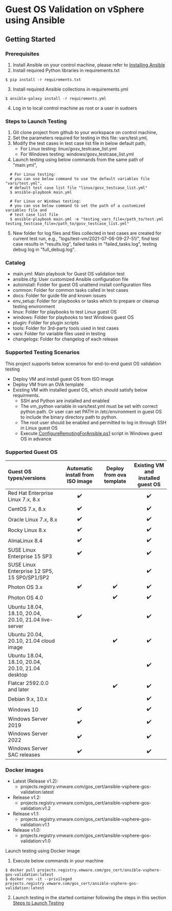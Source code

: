 # Guest OS Validation on vSphere using Ansible

## Getting Started

### Prerequisites
1. Install Ansible on your control machine, please refer to [Installing Ansible](https://docs.ansible.com/ansible/latest/installation_guide/intro_installation.html)
2. Install required Python libraries in requirements.txt
```
$ pip install -r requirements.txt
```
3. Install required Ansible collections in requirements.yml
```
$ ansible-galaxy install -r requirements.yml
```
4. Log in to local control machine as root or a user in sudoers

### Steps to Launch Testing
1. Git clone project from github to your workspace on control machine,
2. Set the parameters required for testing in this file: vars/test.yml,
3. Modify the test cases in test case list file in below default path,
   * For Linux testing: linux/gosv_testcase_list.yml
   * For Windows testing: windows/gosv_testcase_list.yml
4. Launch testing using below commands from the same path of "main.yml",
```
  # For Linux testing:
  # you can use below command to use the default variables file "vars/test.yml",
  # default test case list file "linux/gosv_testcase_list.yml"
  $ ansible-playbook main.yml

  # For Linux or Windows testing:
  # you can use below command to set the path of a customized variables file and
  # test case list file
  $ ansible-playbook main.yml -e "testing_vars_file=/path_to/test.yml testing_testcase_file=/path_to/gosv_testcase_list.yml"
```
5. New folder for log files and files collected in test cases are created for current test run,
e.g., "logs/test-vm/2021-07-06-09-27-51/",
find test case results in "results.log", failed tasks in "failed_tasks.log", testing debug log in "full_debug.log". 

### Catalog
* main.yml: Main playbook for Guest OS validation test
* ansible.cfg: User customized Ansible configuration file
* autoinstall: Folder for guest OS unattend install configuration files
* common: Folder for common tasks called in test cases
* docs: Folder for guide file and known issues
* env_setup: Folder for playbooks or tasks which to prepare or cleanup testing environment
* linux: Folder for playbooks to test Linux guest OS
* windows: Folder for playbooks to test Windows guest OS
* plugin: Folder for plugin scripts
* tools: Folder for 3rd-party tools used in test cases
* vars: Folder for variable files used in testing
* changelogs: Folder for changelog of each release 

### Supported Testing Scenarios
This project supports below scenarios for end-to-end guest OS validation testing 
* Deploy VM and install guest OS from ISO image
* Deploy VM from an OVA template
* Existing VM with installed guest OS, which should satisfy below requirments.
  * SSH and Python are installed and enabled
  * The vm_python variable in vars/test.yml must be set with correct python path. Or user can set PATH in /etc/environment in guest OS to include the binary directory path to python.
  * The root user should be enabled and permitted to log in through SSH in Linux guest OS
  * Execute [ConfigureRemotingForAnsible.ps1](https://github.com/ansible/ansible/blob/devel/examples/scripts/ConfigureRemotingForAnsible.ps1) script in Windows guest OS in advance

### Supported Guest OS

| Guest OS types/versions                         | Automatic install from ISO image | Deploy from ova template | Existing VM and installed guest OS |
| :---------------------------------------------- | :------------------------------: | :----------------------: | :--------------------------------: |
| Red Hat Enterprise Linux 7.x, 8.x               | :heavy_check_mark:               |                          | :heavy_check_mark:                 |
| CentOS 7.x, 8.x                                 | :heavy_check_mark:               |                          | :heavy_check_mark:                 |
| Oracle Linux 7.x, 8.x                           | :heavy_check_mark:               |                          | :heavy_check_mark:                 |
| Rocky Linux 8.x                                 | :heavy_check_mark:               |                          | :heavy_check_mark:                 |
| AlmaLinux 8.4                                   | :heavy_check_mark:               |                          | :heavy_check_mark:                 |
| SUSE Linux Enterprise 15 SP3                    | :heavy_check_mark:               |                          | :heavy_check_mark:                 |
| SUSE Linux Enterprise 12 SP5, 15 SP0/SP1/SP2    |                                  |                          | :heavy_check_mark:                 |
| Photon OS 3.x                                   | :heavy_check_mark:               | :heavy_check_mark:       | :heavy_check_mark:                 |
| Photon OS 4.0                                   |                                  | :heavy_check_mark:       | :heavy_check_mark:                 |
| Ubuntu 18.04, 18.10, 20.04, 20.10, 21.04 live-server   | :heavy_check_mark:               |                          | :heavy_check_mark:                 |
| Ubuntu 20.04, 20.10, 21.04 cloud image                 |                                  | :heavy_check_mark:       | :heavy_check_mark:                 |
| Ubuntu 18.04, 18.10, 20.04, 20.10, 21.04 desktop       |                                  |                          | :heavy_check_mark:                 |
| Flatcar 2592.0.0 and later                      |                                  | :heavy_check_mark:       | :heavy_check_mark:                 |
| Debian 9.x, 10.x                                |                                  |                          | :heavy_check_mark:                 |
| Windows 10                                      | :heavy_check_mark:               |                          | :heavy_check_mark:                 |
| Windows Server 2019                             | :heavy_check_mark:               |                          | :heavy_check_mark:                 |
| Windows Server 2022                             | :heavy_check_mark:               |                          | :heavy_check_mark:                 |
| Windows Server SAC releases                     | :heavy_check_mark:               |                          | :heavy_check_mark:                 |

### Docker images
* Latest (Release v1.2):
  * projects.registry.vmware.com/gos_cert/ansible-vsphere-gos-validation:latest
* Release v1.2:
  * projects.registry.vmware.com/gos_cert/ansible-vsphere-gos-validation:v1.2
* Release v1.1:
  * projects.registry.vmware.com/gos_cert/ansible-vsphere-gos-validation:v1.1
* Release v1.0:
  * projects.registry.vmware.com/gos_cert/ansible-vsphere-gos-validation:v1.0

Launch testing using Docker image
1. Execute below commands in your machine
```
$ docker pull projects.registry.vmware.com/gos_cert/ansible-vsphere-gos-validation:latest
$ docker run -it --privileged projects.registry.vmware.com/gos_cert/ansible-vsphere-gos-validation:latest
```
2. Launch testing in the started container following the steps in this section [Steps to Launch Testing](#steps-to-launch-testing)
